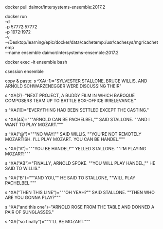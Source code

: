 docker pull daimor/intersystems-ensemble:2017.2

docker run \
 -d \
 -p 57772:57772 \
 -p 1972:1972 \
 -v ~/Desktop/learning/epic/docker/data/cachetemp:/usr/cachesys/mgr/cachetemp \
 --name ensemble daimor/intersystems-ensemble:2017.2

docker exec -it ensemble bash

csession ensemble


copy & paste:
s ^XA(-1)="SYLVESTER STALLONE, BRUCE WILLIS, AND ARNOLD SCHWARZENEGGER WERE DISCUSSING THEIR"

s ^XA(2)="NEXT PROJECT, A BUDDY FILM IN WHICH BAROQUE COMPOSERS TEAM UP TO BATTLE BOX-OFFICE IRRELEVANCE."

s ^XA(10)="EVERYTHING HAD BEEN SETTLED EXCEPT THE CASTING."

s ^XA(45)="""ARNOLD CAN BE PACHELBEL,"" SAID STALLONE. ""AND I WANT TO PLAY MOZART."""

s ^XA("@")="""NO WAY!"" SAID WILLIS. ""YOU'RE NOT REMOTELY MOZARTISH. I'LL PLAY MOZART. YOU CAN BE HANDEL."""

s ^XA("A")="""YOU BE HANDEL!"" YELLED STALLONE. ""I'M PLAYING MOZART!"""

s ^XA("AB")="FINALLY, ARNOLD SPOKE. ""YOU WILL PLAY HANDEL,"" HE SAID TO WILLIS."

s ^XA("B")="""AND YOU,"" HE SAID TO STALLONE, ""WILL PLAY PACHELBEL."""

s ^XA("THEN THIS LINE")="""OH YEAH?"" SAID STALLONE. ""THEN WHO ARE YOU GONNA PLAY?"""

s ^XA("and this one")="ARNOLD ROSE FROM THE TABLE AND DONNED A PAIR OF SUNGLASSES."

s ^XA("so finally")="""I'LL BE MOZART."""